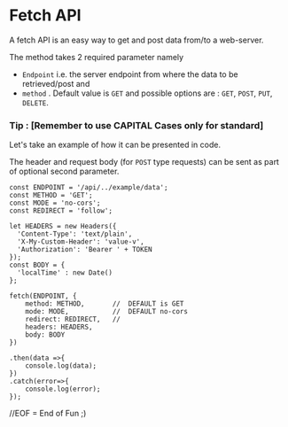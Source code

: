 # Fetch API 

A fetch API is an easy way to get and post data from/to a web-server. 

The method takes 2 required parameter namely 
- ```Endpoint``` i.e. the server endpoint from where the data to be retrieved/post and 
- ```method``` . Default value is ```GET``` and possible options are : ```GET```, ```POST```, ```PUT```, ```DELETE```. 
### Tip : [Remember to use CAPITAL Cases only for standard]

Let's take an example of how it can be presented in code. 

The header and request body (for ```POST``` type requests) can be sent as part of optional second parameter.

```
const ENDPOINT = '/api/../example/data';
const METHOD = 'GET';
const MODE = 'no-cors';
const REDIRECT = 'follow';
```

```
let HEADERS = new Headers({
  'Content-Type': 'text/plain',
  'X-My-Custom-Header': 'value-v',
  'Authorization': 'Bearer ' + TOKEN
});
const BODY = {
  'localTime' : new Date()
};
```

```
fetch(ENDPOINT, {
    method: METHOD,       //  DEFAULT is GET
    mode: MODE,           //  DEFAULT no-cors
    redirect: REDIRECT,   //
    headers: HEADERS,
    body: BODY
})
```

```
.then(data =>{
    console.log(data);
})
.catch(error=>{
    console.log(error);
});
```

//EOF = End of Fun ;)